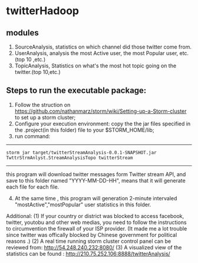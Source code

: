 twitterHadoop
=============

modules
-----
1. SourceAnalysis, statistics on which channel did those twitter come from.
2. UserAnalysis,   analysis the most Active user, the most Popular user, etc. (top 10 ,etc.)
3. TopicAnalysis,  Statistics on what's the most hot topic going on the twitter.(top 10,etc.)


Steps to run the executable package:
------------
1. Follow the struction on https://github.com/nathanmarz/storm/wiki/Setting-up-a-Storm-cluster to set up a storm cluster;
2. Configure your execution environment: copy the the jar files specified in the .project(in this folder) file to your $STORM_HOME/lib;
3. run command:

----
    storm jar target/twitterStreamAnalysis-0.0.1-SNAPSHOT.jar TwttrStrmAnlyst.StreamAnalysisTopo twitterStream
----

   this program will download twitter messages form Twitter stream API, and save to this folder named "YYYY-MM-DD-HH", means that it will generate each file for each file.
   
4. At the same time , this program will generation 2-minute intervaled "mostActive","mostPopular" user statistics in this folder.


Additional:
  (1) If your country or district was blocked to access facebook, twitter, youtobu and other web medias, you need to follow the instructions  to circumvention the firewall of your ISP provider.
     (It made me a lot trouble since twitter was offically blocked by Chinese government for political reasons .)
  (2) A real time running storm cluster control panel can be reviewed from: http://54.248.240.232:8080/
  (3) A visualized view of the statistics can be found : http://210.75.252.106:8888/twitterAnalysis/


